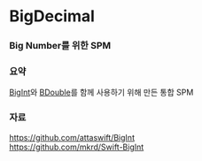 # BigDecimal

### Big Number를 위한 SPM

### 요약
[BigInt](https://github.com/attaswift/BigInt)와 [BDouble](https://github.com/mkrd/Swift-BigInt)를 함께 사용하기 위해 만든 통합 SPM

### 자료
https://github.com/attaswift/BigInt
<br>
https://github.com/mkrd/Swift-BigInt

